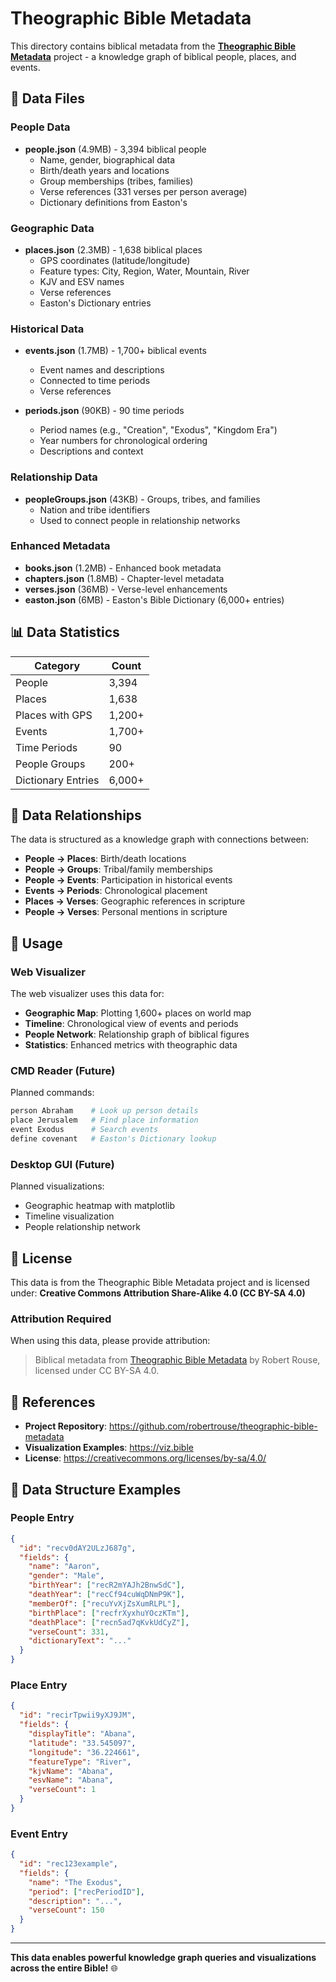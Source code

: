 # Theographic Bible Metadata

This directory contains biblical metadata from the **[Theographic Bible Metadata](https://github.com/robertrouse/theographic-bible-metadata)** project - a knowledge graph of biblical people, places, and events.

## 📁 Data Files

### People Data
- **people.json** (4.9MB) - 3,394 biblical people
  - Name, gender, biographical data
  - Birth/death years and locations
  - Group memberships (tribes, families)
  - Verse references (331 verses per person average)
  - Dictionary definitions from Easton's

### Geographic Data
- **places.json** (2.3MB) - 1,638 biblical places
  - GPS coordinates (latitude/longitude)
  - Feature types: City, Region, Water, Mountain, River
  - KJV and ESV names
  - Verse references
  - Easton's Dictionary entries

### Historical Data
- **events.json** (1.7MB) - 1,700+ biblical events
  - Event names and descriptions
  - Connected to time periods
  - Verse references

- **periods.json** (90KB) - 90 time periods
  - Period names (e.g., "Creation", "Exodus", "Kingdom Era")
  - Year numbers for chronological ordering
  - Descriptions and context

### Relationship Data
- **peopleGroups.json** (43KB) - Groups, tribes, and families
  - Nation and tribe identifiers
  - Used to connect people in relationship networks

### Enhanced Metadata
- **books.json** (1.2MB) - Enhanced book metadata
- **chapters.json** (1.8MB) - Chapter-level metadata
- **verses.json** (36MB) - Verse-level enhancements
- **easton.json** (6MB) - Easton's Bible Dictionary (6,000+ entries)

## 📊 Data Statistics

| Category | Count |
|----------|-------|
| People | 3,394 |
| Places | 1,638 |
| Places with GPS | 1,200+ |
| Events | 1,700+ |
| Time Periods | 90 |
| People Groups | 200+ |
| Dictionary Entries | 6,000+ |

## 🔗 Data Relationships

The data is structured as a knowledge graph with connections between:

- **People → Places**: Birth/death locations
- **People → Groups**: Tribal/family memberships
- **People → Events**: Participation in historical events
- **Events → Periods**: Chronological placement
- **Places → Verses**: Geographic references in scripture
- **People → Verses**: Personal mentions in scripture

## 📖 Usage

### Web Visualizer
The web visualizer uses this data for:
- **Geographic Map**: Plotting 1,600+ places on world map
- **Timeline**: Chronological view of events and periods
- **People Network**: Relationship graph of biblical figures
- **Statistics**: Enhanced metrics with theographic data

### CMD Reader (Future)
Planned commands:
```bash
person Abraham    # Look up person details
place Jerusalem   # Find place information
event Exodus      # Search events
define covenant   # Easton's Dictionary lookup
```

### Desktop GUI (Future)
Planned visualizations:
- Geographic heatmap with matplotlib
- Timeline visualization
- People relationship network

## 📜 License

This data is from the Theographic Bible Metadata project and is licensed under:
**Creative Commons Attribution Share-Alike 4.0 (CC BY-SA 4.0)**

### Attribution Required

When using this data, please provide attribution:

> Biblical metadata from [Theographic Bible Metadata](https://github.com/robertrouse/theographic-bible-metadata) by Robert Rouse, licensed under CC BY-SA 4.0.

## 🔗 References

- **Project Repository**: https://github.com/robertrouse/theographic-bible-metadata
- **Visualization Examples**: https://viz.bible
- **License**: https://creativecommons.org/licenses/by-sa/4.0/

## 📝 Data Structure Examples

### People Entry
```json
{
  "id": "recv0dAY2ULzJ687g",
  "fields": {
    "name": "Aaron",
    "gender": "Male",
    "birthYear": ["recR2mYAJh2BnwSdC"],
    "deathYear": ["recCf94cuWqDNmP9K"],
    "memberOf": ["recuYvXjZsXumRLPL"],
    "birthPlace": ["recfrXyxhuYOczKTm"],
    "deathPlace": ["recn5ad7qKvkUdCyZ"],
    "verseCount": 331,
    "dictionaryText": "..."
  }
}
```

### Place Entry
```json
{
  "id": "recirTpwii9yXJ9JM",
  "fields": {
    "displayTitle": "Abana",
    "latitude": "33.545097",
    "longitude": "36.224661",
    "featureType": "River",
    "kjvName": "Abana",
    "esvName": "Abana",
    "verseCount": 1
  }
}
```

### Event Entry
```json
{
  "id": "rec123example",
  "fields": {
    "name": "The Exodus",
    "period": ["recPeriodID"],
    "description": "...",
    "verseCount": 150
  }
}
```

---

**This data enables powerful knowledge graph queries and visualizations across the entire Bible!** 🌐
